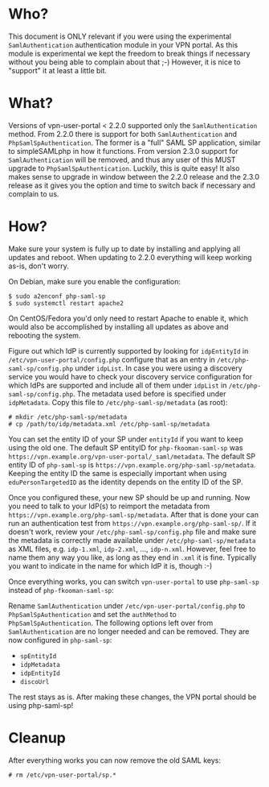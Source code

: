 # Who?

This document is ONLY relevant if you were using the experimental 
`SamlAuthentication` authentication module in your VPN portal. As this module 
is experimental we kept the freedom to break things if necessary without you 
being able to complain about that ;-) However, it is nice to "support" it at 
least a little bit.

# What?

Versions of vpn-user-portal < 2.2.0 supported only the `SamlAuthentication`
method. From 2.2.0 there is support for both `SamlAuthentication` and 
`PhpSamlSpAuthentication`. The former is a "full" SAML SP application, similar 
to simpleSAMLphp in how it functions. From version 2.3.0 support for 
`SamlAuthentication` will be removed, and thus any user of this MUST upgrade to 
`PhpSamlSpAuthentication`. Luckily, this is quite easy! It also makes sense to 
upgrade in window between the 2.2.0 release and the 2.3.0 release as it gives 
you the option and time to switch back if necessary and complain to us.

# How?

Make sure your system is fully up to date by installing and applying all 
updates and reboot. When updating to 2.2.0 everything will keep working as-is, 
don't worry.

On Debian, make sure you enable the configuration:

    $ sudo a2enconf php-saml-sp
    $ sudo systemctl restart apache2

On CentOS/Fedora you'd only need to restart Apache to enable it, which would
also be accomplished by installing all updates as above and rebooting the 
system.

Figure out which IdP is currently supported by looking for `idpEntityId` in 
`/etc/vpn-user-portal/config.php` configure that as an entry in 
`/etc/php-saml-sp/config.php` under `idpList`. In case you were using a 
discovery service you would have to check your discovery service configuration 
for which IdPs are supported and include all of them under `idpList` in 
`/etc/php-saml-sp/config.php`. The metadata used before is specified under 
`idpMetadata`. Copy this file to `/etc/php-saml-sp/metadata` (as root):

	# mkdir /etc/php-saml-sp/metadata
	# cp /path/to/idp/metadata.xml /etc/php-saml-sp/metadata

You can set the entity ID of your SP under `entityId` if you want to keep 
using the old one. The default SP entityID for `php-fkooman-saml-sp` was 
`https://vpn.example.org/vpn-user-portal/_saml/metadata`. The default SP 
entity ID of `php-saml-sp` is `https://vpn.example.org/php-saml-sp/metadata`. 
Keeping the entity ID the same is especially important when using 
`eduPersonTargetedID` as the identity depends on the entity ID of the SP.

Once you configured these, your new SP should be up and running. Now you need 
to talk to your IdP(s) to reimport the metadata from 
`https://vpn.example.org/php-saml-sp/metadata`. After that is done your can 
run an authentication test from `https://vpn.example.org/php-saml-sp/`. If it 
doesn't work, review your `/etc/php-saml-sp/config.php` file and make sure 
the metadata is correctly made available under `/etc/php-saml-sp/metadata` as 
XML files, e.g. `idp-1.xml`, `idp-2.xml`, ..., `idp-n.xml`. However, feel free
to name them any way you like, as long as they end in `.xml` it is fine. 
Typically you want to indicate in the name for which IdP it is, though :-)

Once everything works, you can switch `vpn-user-portal` to use `php-saml-sp` 
instead of `php-fkooman-saml-sp`:

Rename `SamlAuthentication` under `/etc/vpn-user-portal/config.php` to 
`PhpSamlSpAuthentication` and set the `authMethod` to 
`PhpSamlSpAuthentication`. 
The following options left over from `SamlAuthentication` are no longer needed 
and can be removed. They are now configured in `php-saml-sp`:

* `spEntityId`
* `idpMetadata`
* `idpEntityId`
* `discoUrl`

The rest stays as is. After making these changes, the VPN portal should be 
using php-saml-sp!

# Cleanup 

After everything works you can now remove the old SAML keys:

    # rm /etc/vpn-user-portal/sp.*
